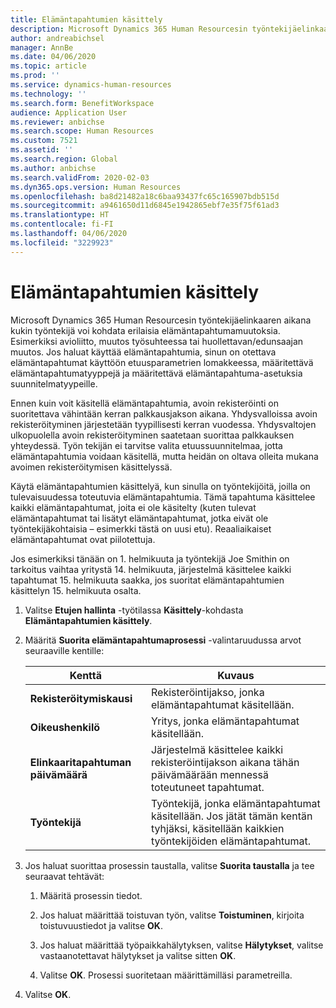 ```yaml
---
title: Elämäntapahtumien käsittely
description: Microsoft Dynamics 365 Human Resourcesin työntekijäelinkaaren aikana kukin työntekijä voi kohdata erilaisia elämäntapahtumamuutoksia.
author: andreabichsel
manager: AnnBe
ms.date: 04/06/2020
ms.topic: article
ms.prod: ''
ms.service: dynamics-human-resources
ms.technology: ''
ms.search.form: BenefitWorkspace
audience: Application User
ms.reviewer: anbichse
ms.search.scope: Human Resources
ms.custom: 7521
ms.assetid: ''
ms.search.region: Global
ms.author: anbichse
ms.search.validFrom: 2020-02-03
ms.dyn365.ops.version: Human Resources
ms.openlocfilehash: ba8d21482a18c6baa93437fc65c165907bdb515d
ms.sourcegitcommit: a9461650d11d6845e1942865ebf7e35f75f61ad3
ms.translationtype: HT
ms.contentlocale: fi-FI
ms.lasthandoff: 04/06/2020
ms.locfileid: "3229923"
---
```

# <a name="process-life-events"></a>Elämäntapahtumien käsittely

Microsoft Dynamics 365 Human Resourcesin työntekijäelinkaaren aikana kukin työntekijä voi kohdata erilaisia elämäntapahtumamuutoksia. Esimerkiksi avioliitto, muutos työsuhteessa tai huollettavan/edunsaajan muutos. Jos haluat käyttää elämäntapahtumia, sinun on otettava elämäntapahtumat käyttöön etuusparametrien lomakkeessa, määritettävä elämäntapahtumatyyppejä ja määritettävä elämäntapahtuma-asetuksia suunnitelmatyypeille.

Ennen kuin voit käsitellä elämäntapahtumia, avoin rekisteröinti on suoritettava vähintään kerran palkkausjakson aikana. Yhdysvalloissa avoin rekisteröityminen järjestetään tyypillisesti kerran vuodessa. Yhdysvaltojen ulkopuolella avoin rekisteröityminen saatetaan suorittaa palkkauksen yhteydessä. Työn tekijän ei tarvitse valita etuussuunnitelmaa, jotta elämäntapahtumia voidaan käsitellä, mutta heidän on oltava olleita mukana avoimen rekisteröitymisen käsittelyssä. 

Käytä elämäntapahtumien käsittelyä, kun sinulla on työntekijöitä, joilla on tulevaisuudessa toteutuvia elämäntapahtumia. Tämä tapahtuma käsittelee kaikki elämäntapahtumat, joita ei ole käsitelty (kuten tulevat elämäntapahtumat tai lisätyt elämäntapahtumat, jotka eivät ole työntekijäkohtaisia – esimerkki tästä on uusi etu). Reaaliaikaiset elämäntapahtumat ovat piilotettuja.

Jos esimerkiksi tänään on 1. helmikuuta ja työntekijä Joe Smithin on tarkoitus vaihtaa yritystä 14. helmikuuta, järjestelmä käsittelee kaikki tapahtumat 15. helmikuuta saakka, jos suoritat elämäntapahtumien käsittelyn 15. helmikuuta osalta. 

1. Valitse **Etujen hallinta** -työtilassa **Käsittely**-kohdasta **Elämäntapahtumien käsittely**.

2. Määritä **Suorita elämäntapahtumaprosessi** -valintaruudussa arvot seuraaville kentille:

   | Kenttä | Kuvaus |
   | --- | --- |
   | **Rekisteröitymiskausi** | Rekisteröintijakso, jonka elämäntapahtumat käsitellään. |
   | **Oikeushenkilö** | Yritys, jonka elämäntapahtumat käsitellään. |
   | **Elinkaaritapahtuman päivämäärä** | Järjestelmä käsittelee kaikki rekisteröintijakson aikana tähän päivämäärään mennessä toteutuneet tapahtumat. |
   | **Työntekijä** | Työntekijä, jonka elämäntapahtumat käsitellään. Jos jätät tämän kentän tyhjäksi, käsitellään kaikkien työntekijöiden elämäntapahtumat. |

3. Jos haluat suorittaa prosessin taustalla, valitse **Suorita taustalla** ja tee seuraavat tehtävät:

   1. Määritä prosessin tiedot.

   2. Jos haluat määrittää toistuvan työn, valitse **Toistuminen**, kirjoita toistuvuustiedot ja valitse **OK**.

   3. Jos haluat määrittää työpaikkahälytyksen, valitse **Hälytykset**, valitse vastaanotettavat hälytykset ja valitse sitten **OK**.

   4. Valitse **OK**. Prosessi suoritetaan määrittämilläsi parametreilla.

4. Valitse **OK**.
